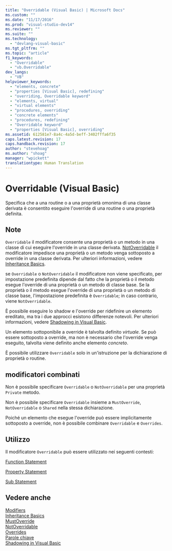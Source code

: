 ```yaml
---
title: "Overridable (Visual Basic) | Microsoft Docs"
ms.custom: ""
ms.date: "11/17/2016"
ms.prod: "visual-studio-dev14"
ms.reviewer: ""
ms.suite: ""
ms.technology: 
  - "devlang-visual-basic"
ms.tgt_pltfrm: ""
ms.topic: "article"
f1_keywords: 
  - "Overridable"
  - "vb.Overridable"
dev_langs: 
  - "VB"
helpviewer_keywords: 
  - "elements, concrete"
  - "properties [Visual Basic], redefining"
  - "overriding, Overridable keyword"
  - "elements, virtual"
  - "virtual elements"
  - "procedures, overriding"
  - "concrete elements"
  - "procedures, redefining"
  - "Overridable keyword"
  - "properties [Visual Basic], overriding"
ms.assetid: 612581e7-8a4c-4a5d-beff-3402fffa6f35
caps.latest.revision: 17
caps.handback.revision: 17
author: "stevehoag"
ms.author: "shoag"
manager: "wpickett"
translationtype: Human Translation
---
```

# Overridable (Visual Basic)
Specifica che a una routine o a una proprietà omonima di una classe derivata è consentito eseguire l'override di una routine o una proprietà definita.  
  
## Note  
 `Overridable` il modificatore consente una proprietà o un metodo in una classe di cui eseguire l'override in una classe derivata.  [NotOverridable](../../../visual-basic/language-reference/modifiers/notoverridable.md) il modificatore impedisce una proprietà o un metodo venga sottoposto a override in una classe derivata.  Per ulteriori informazioni, vedere [Inheritance Basics](../../../visual-basic/programming-guide/language-features/objects-and-classes/inheritance-basics.md).  
  
 se `Overridable` o  `NotOverridable` il modificatore non viene specificato, per impostazione predefinita dipende dal fatto che la proprietà o il metodo esegue l'override di una proprietà o un metodo di classe base.  Se la proprietà o il metodo esegue l'override di una proprietà o un metodo di classe base, l'impostazione predefinita è `Overridable`; in caso contrario, viene  `NotOverridable`.  
  
 È possibile eseguire lo shadow e l'override per ridefinire un elemento ereditato, ma tra i due approcci esistono differenze notevoli.  Per ulteriori informazioni, vedere [Shadowing in Visual Basic](../../../visual-basic/programming-guide/language-features/declared-elements/shadowing.md).  
  
 Un elemento sottoponibile a override è talvolta definito *virtuale*.  Se può essere sottoposto a override, ma non è necessario che l'override venga eseguito, talvolta viene definito anche elemento *concreto*.  
  
 È possibile utilizzare `Overridable` solo in un'istruzione per la dichiarazione di proprietà o routine.  
  
## modificatori combinati  
 Non è possibile specificare `Overridable` o  `NotOverridable` per una proprietà  `Private` metodo.  
  
 Non è possibile specificare `Overridable` insieme a `MustOverride`, `NotOverridable` o `Shared` nella stessa dichiarazione.  
  
 Poiché un elemento che esegue l'override può essere implicitamente sottoposto a override, non è possibile combinare `Overridable` e `Overrides`.  
  
## Utilizzo  
 Il modificatore `Overridable` può essere utilizzato nei seguenti contesti:  
  
 [Function Statement](../../../visual-basic/language-reference/statements/function-statement.md)  
  
 [Property Statement](../../../visual-basic/language-reference/statements/property-statement.md)  
  
 [Sub Statement](../../../visual-basic/language-reference/statements/sub-statement.md)  
  
## Vedere anche  
 [Modifiers](../../../visual-basic/language-reference/modifiers/index.md)   
 [Inheritance Basics](../../../visual-basic/programming-guide/language-features/objects-and-classes/inheritance-basics.md)   
 [MustOverride](../../../visual-basic/language-reference/modifiers/mustoverride.md)   
 [NotOverridable](../../../visual-basic/language-reference/modifiers/notoverridable.md)   
 [Overrides](../../../visual-basic/language-reference/modifiers/overrides.md)   
 [Parole chiave](../../../visual-basic/language-reference/keywords/index.md)   
 [Shadowing in Visual Basic](../../../visual-basic/programming-guide/language-features/declared-elements/shadowing.md)